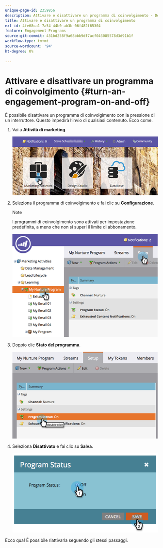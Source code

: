 ```yaml
---
unique-page-id: 2359856
description: Attivare e disattivare un programma di coinvolgimento - Documentazione di Marketo - Documentazione del prodotto
title: Attivare e disattivare un programma di coinvolgimento
exl-id: 4fe68ca1-7a54-44b0-ab3b-06f482f65304
feature: Engagement Programs
source-git-commit: 431bd258f9a68bbb9df7acf043085578d3d91b1f
workflow-type: tm+mt
source-wordcount: '94'
ht-degree: 0%

---
```


# Attivare e disattivare un programma di coinvolgimento {#turn-an-engagement-program-on-and-off}

È possibile disattivare un programma di coinvolgimento con la pressione di un interruttore. Questo impedirà l’invio di qualsiasi contenuto. Ecco come.

1. Vai a **Attività di marketing**.

   ![](assets/login-marketing-activities.png)

1. Seleziona il programma di coinvolgimento e fai clic su **Configurazione**.

   >[!NOTE]
   >
   >I programmi di coinvolgimento sono attivati per impostazione predefinita, a meno che non si superi il limite di abbonamento.

   ![](assets/image2014-9-15-17-3a14-3a56.png)

1. Doppio clic **Stato del programma**.

   ![](assets/image2014-9-15-17-3a14-3a59.png)

1. Seleziona **Disattivato** e fai clic su **Salva**.

   ![](assets/image2014-9-15-17-3a15-3a2.png)

Ecco qua! È possibile riattivarla seguendo gli stessi passaggi.
